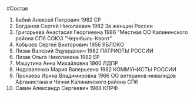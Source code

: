 #Состав
1. Бабий Алексей Петрович 1982 СР
2. Богданов Сергей Николаевич 1982 За женщин России
3. Григорьева Анастасия Георгиевна 1986 \"Местная ОО Калининского района СПб СОЮЗ \"Чернбыль-Квант\"
4. Кобызев Сергей Викторович 1956 ЯБЛОКО
5. Лизак Валерий Эдуардович 1982 ПАТРИОТЫ РОССИИ
6. Лизак Ольга Николаевна 1982 ЕР
7. Машутина Анна Михайловна 1960 ЛДПР
8. Нодоваленко Мария Валерьевна 1982 КОММУНИСТЫ РОССИИ
9. Прокаева Ирина Владимировна 1966 ОО ветеранов-инвалидов Афганистана и Чечни Калининского района СПб
10. Савин Александр Сергеевич 1988 КПРФ
